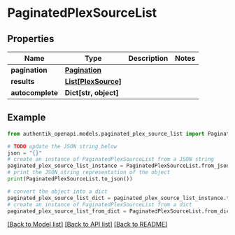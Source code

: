 # PaginatedPlexSourceList


## Properties

Name | Type | Description | Notes
------------ | ------------- | ------------- | -------------
**pagination** | [**Pagination**](Pagination.md) |  | 
**results** | [**List[PlexSource]**](PlexSource.md) |  | 
**autocomplete** | **Dict[str, object]** |  | 

## Example

```python
from authentik_openapi.models.paginated_plex_source_list import PaginatedPlexSourceList

# TODO update the JSON string below
json = "{}"
# create an instance of PaginatedPlexSourceList from a JSON string
paginated_plex_source_list_instance = PaginatedPlexSourceList.from_json(json)
# print the JSON string representation of the object
print(PaginatedPlexSourceList.to_json())

# convert the object into a dict
paginated_plex_source_list_dict = paginated_plex_source_list_instance.to_dict()
# create an instance of PaginatedPlexSourceList from a dict
paginated_plex_source_list_from_dict = PaginatedPlexSourceList.from_dict(paginated_plex_source_list_dict)
```
[[Back to Model list]](../README.md#documentation-for-models) [[Back to API list]](../README.md#documentation-for-api-endpoints) [[Back to README]](../README.md)


